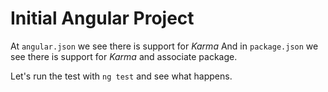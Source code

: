 # Initial Angular Project

At `angular.json` we see there is support for *Karma*
And in `package.json` we see there is support for *Karma* and associate package.

Let's run the test with `ng test` and see what happens.
